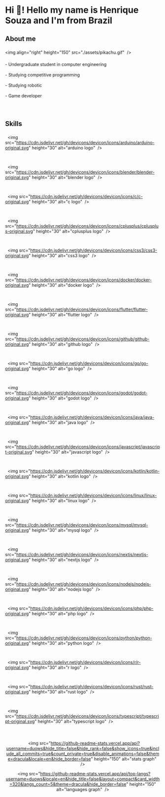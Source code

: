 <h1 align="left">Hi 👋! Hello my name is Henrique Souza and I'm from Brazil</h1>



<h2 align="left">About me</h2>



###



<img align="right" height="150" src="./assets/pikachu.gif"  />



###



<p align="left">- Undergraduate student in computer engineering<br><br>- Studying competitive programming<br><br>- Studying robotic<br><br>- Game developer</p>



###



<br clear="both">



<h2 align="left">Skills</h2>



###



<div align="left">

  <img src="https://cdn.jsdelivr.net/gh/devicons/devicon/icons/arduino/arduino-original.svg" height="30" alt="arduino logo"  />

  <img width="12" />

  <img src="https://cdn.jsdelivr.net/gh/devicons/devicon/icons/blender/blender-original.svg" height="30" alt="blender logo"  />

  <img width="12" />

  <img src="https://cdn.jsdelivr.net/gh/devicons/devicon/icons/c/c-original.svg" height="30" alt="c logo"  />

  <img width="12" />

  <img src="https://cdn.jsdelivr.net/gh/devicons/devicon/icons/cplusplus/cplusplus-original.svg" height="30" alt="cplusplus logo"  />

  <img width="12" />

  <img src="https://cdn.jsdelivr.net/gh/devicons/devicon/icons/css3/css3-original.svg" height="30" alt="css3 logo"  />

  <img width="12" />

  <img src="https://cdn.jsdelivr.net/gh/devicons/devicon/icons/docker/docker-original.svg" height="30" alt="docker logo"  />

  <img width="12" />

  <img src="https://cdn.jsdelivr.net/gh/devicons/devicon/icons/flutter/flutter-original.svg" height="30" alt="flutter logo"  />

  <img width="12" />

  <img src="https://cdn.jsdelivr.net/gh/devicons/devicon/icons/github/github-original.svg" height="30" alt="github logo"  />

  <img width="12" />

  <img src="https://cdn.jsdelivr.net/gh/devicons/devicon/icons/go/go-original.svg" height="30" alt="go logo"  />

  <img width="12" />

  <img src="https://cdn.jsdelivr.net/gh/devicons/devicon/icons/godot/godot-original.svg" height="30" alt="godot logo"  />

  <img width="12" />

  <img src="https://cdn.jsdelivr.net/gh/devicons/devicon/icons/java/java-original.svg" height="30" alt="java logo"  />

  <img width="12" />

  <img src="https://cdn.jsdelivr.net/gh/devicons/devicon/icons/javascript/javascript-original.svg" height="30" alt="javascript logo"  />

  <img width="12" />

  <img src="https://cdn.jsdelivr.net/gh/devicons/devicon/icons/kotlin/kotlin-original.svg" height="30" alt="kotlin logo"  />

  <img width="12" />

  <img src="https://cdn.jsdelivr.net/gh/devicons/devicon/icons/linux/linux-original.svg" height="30" alt="linux logo"  />

  <img width="12" />

  <img src="https://cdn.jsdelivr.net/gh/devicons/devicon/icons/mysql/mysql-original.svg" height="30" alt="mysql logo"  />

  <img width="12" />

  <img src="https://cdn.jsdelivr.net/gh/devicons/devicon/icons/nextjs/nextjs-original.svg" height="30" alt="nextjs logo"  />

  <img width="12" />

  <img src="https://cdn.jsdelivr.net/gh/devicons/devicon/icons/nodejs/nodejs-original.svg" height="30" alt="nodejs logo"  />

  <img width="12" />

  <img src="https://cdn.jsdelivr.net/gh/devicons/devicon/icons/php/php-original.svg" height="30" alt="php logo"  />

  <img width="12" />

  <img src="https://cdn.jsdelivr.net/gh/devicons/devicon/icons/python/python-original.svg" height="30" alt="python logo"  />

  <img width="12" />

  <img src="https://cdn.jsdelivr.net/gh/devicons/devicon/icons/r/r-original.svg" height="30" alt="r logo"  />

  <img width="12" />

  <img src="https://cdn.jsdelivr.net/gh/devicons/devicon/icons/rust/rust-original.svg" height="30" alt="rust logo"  />

  <img width="12" />

  <img src="https://cdn.jsdelivr.net/gh/devicons/devicon/icons/typescript/typescript-original.svg" height="30" alt="typescript logo"  />

</div>



###



<br clear="both">



<div align="center">

  <img src="https://github-readme-stats.vercel.app/api?username=duows&hide_title=false&hide_rank=false&show_icons=true&include_all_commits=true&count_private=true&disable_animations=false&theme=dracula&locale=en&hide_border=false" height="150" alt="stats graph"  />

  <img src="https://github-readme-stats.vercel.app/api/top-langs?username=duows&locale=en&hide_title=false&layout=compact&card_width=320&langs_count=5&theme=dracula&hide_border=false" height="150" alt="languages graph"  />

</div>
